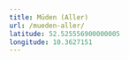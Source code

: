 ```yaml
---
title: Müden (Aller)
url: /mueden-aller/
latitude: 52.525556900000005
longitude: 10.3627151
---
```

